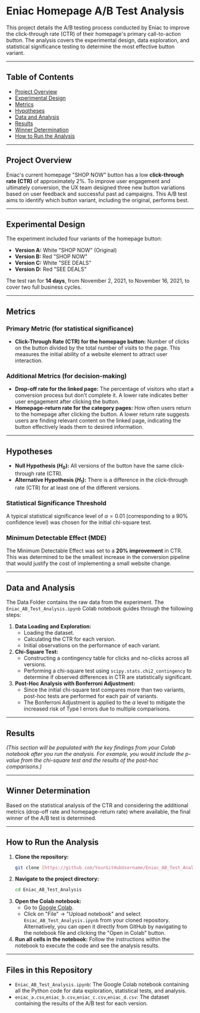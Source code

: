 # Eniac Homepage A/B Test Analysis

This project details the A/B testing process conducted by Eniac to improve the click-through rate (CTR) of their homepage's primary call-to-action button. The analysis covers the experimental design, data exploration, and statistical significance testing to determine the most effective button variant.

---

## Table of Contents

* [Project Overview](#project-overview)
* [Experimental Design](#experimental-design)
* [Metrics](#metrics)
* [Hypotheses](#hypotheses)
* [Data and Analysis](#data-and-analysis)
* [Results](#results)
* [Winner Determination](#winner-determination)
* [How to Run the Analysis](#how-to-run-the-analysis)

---

## Project Overview

Eniac's current homepage "SHOP NOW" button has a low **click-through rate (CTR)** of approximately 2%. To improve user engagement and ultimately conversion, the UX team designed three new button variations based on user feedback and successful past ad campaigns. This A/B test aims to identify which button variant, including the original, performs best.

---

## Experimental Design

The experiment included four variants of the homepage button:

* **Version A:** White "SHOP NOW" (Original)
* **Version B:** Red "SHOP NOW"
* **Version C:** White "SEE DEALS"
* **Version D:** Red "SEE DEALS"

The test ran for **14 days**, from November 2, 2021, to November 16, 2021, to cover two full business cycles.

---

## Metrics

### Primary Metric (for statistical significance)

* **Click-Through Rate (CTR) for the homepage button:** Number of clicks on the button divided by the total number of visits to the page. This measures the initial ability of a website element to attract user interaction.

### Additional Metrics (for decision-making)

* **Drop-off rate for the linked page:** The percentage of visitors who start a conversion process but don't complete it. A lower rate indicates better user engagement after clicking the button.
* **Homepage-return rate for the category pages:** How often users return to the homepage after clicking the button. A lower return rate suggests users are finding relevant content on the linked page, indicating the button effectively leads them to desired information.

---

## Hypotheses

* **Null Hypothesis ($H_0$):** All versions of the button have the same click-through rate (CTR).
* **Alternative Hypothesis ($H_1$):** There is a difference in the click-through rate (CTR) for at least one of the different versions.

### Statistical Significance Threshold

A typical statistical significance level of $\alpha = 0.01$ (corresponding to a 90% confidence level) was chosen for the initial chi-square test.

### Minimum Detectable Effect (MDE)

The Minimum Detectable Effect was set to a **20% improvement** in CTR. This was determined to be the smallest increase in the conversion pipeline that would justify the cost of implementing a small website change.

---

## Data and Analysis

The Data Folder contains the raw data from the experiment. The `Eniac_AB_Test_Analysis.ipynb` Colab notebook guides through the following steps:

1.  **Data Loading and Exploration:**
    * Loading the dataset.
    * Calculating the CTR for each version.
    * Initial observations on the performance of each variant.
2.  **Chi-Square Test:**
    * Constructing a contingency table for clicks and no-clicks across all versions.
    * Performing a chi-square test using `scipy.stats.chi2_contingency` to determine if observed differences in CTR are statistically significant.
3.  **Post-Hoc Analysis with Bonferroni Adjustment:**
    * Since the initial chi-square test compares more than two variants, post-hoc tests are performed for each pair of variants.
    * The Bonferroni Adjustment is applied to the $\alpha$ level to mitigate the increased risk of Type I errors due to multiple comparisons.

---

## Results

*(This section will be populated with the key findings from your Colab notebook after you run the analysis. For example, you would include the p-value from the chi-square test and the results of the post-hoc comparisons.)*

---

## Winner Determination

Based on the statistical analysis of the CTR and considering the additional metrics (drop-off rate and homepage-return rate) where available, the final winner of the A/B test is determined.

---

## How to Run the Analysis

1.  **Clone the repository:**
    ```bash
    git clone [https://github.com/YourGitHubUsername/Eniac_AB_Test_Analysis.git](https://github.com/YourGitHubUsername/Eniac_AB_Test_Analysis.git)
    ```
2.  **Navigate to the project directory:**
    ```bash
    cd Eniac_AB_Test_Analysis
    ```
3.  **Open the Colab notebook:**
    * Go to [Google Colab](https://colab.research.google.com/).
    * Click on "File" -> "Upload notebook" and select `Eniac_AB_Test_Analysis.ipynb` from your cloned repository. Alternatively, you can open it directly from GitHub by navigating to the notebook file and clicking the "Open in Colab" button.
4.  **Run all cells in the notebook:** Follow the instructions within the notebook to execute the code and see the analysis results.

---

## Files in this Repository

* `Eniac_AB_Test_Analysis.ipynb`: The Google Colab notebook containing all the Python code for data exploration, statistical tests, and analysis.
* `eniac_a.csv`,`eniac_b.csv`,`eniac_c.csv`,`eniac_d.csv`: The dataset containing the results of the A/B test for each version.
